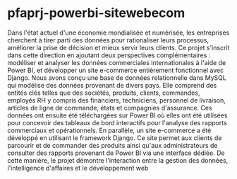 ﻿# pfaprj-powerbi-sitewebecom
Dans l'état actuel d'une économie mondialisée et numérisée, les entreprises cherchent à tirer parti des données pour rationaliser leurs processus, améliorer la prise de décision et mieux servir leurs clients. Ce projet s'inscrit dans cette direction en ajoutant deux perspectives complémentaires : modéliser et analyser les données commerciales internationales à l'aide de Power BI, et développer un site e-commerce entièrement fonctionnel avec Django.
Nous avons conçu une base de données relationnelle dans MySQL qui modélise des données provenant de divers pays. Elle comprend des entités clés telles que des sociétés, produits, clients, commandes, employés RH y compris des financiers, techniciens, personnel de livraison, articles de ligne de commande, états et compagnies d'assurance. Ces données ont ensuite été téléchargées sur Power BI où elles ont été utilisées pour concevoir des tableaux de bord interactifs pour l'analyse des rapports commerciaux et opérationnels.
En parallèle, un site e-commerce a été développé en utilisant le framework Django. Ce site permet aux clients de parcourir et de commander des produits ainsi qu'aux administrateurs de consulter des rapports provenant de Power BI via une interface dédiée.
De cette manière, le projet démontre l'interaction entre la gestion des données, l'intelligence d'affaires et le développement web
